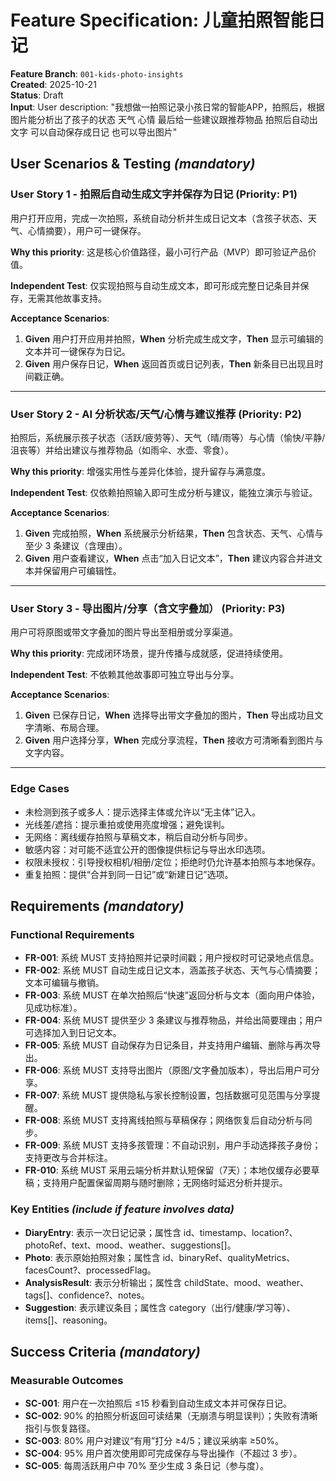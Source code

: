 # Feature Specification: 儿童拍照智能日记

**Feature Branch**: `001-kids-photo-insights`  
**Created**: 2025-10-21  
**Status**: Draft  
**Input**: User description: "我想做一拍照记录小孩日常的智能APP，拍照后，根据图片能分析出了孩子的状态 天气 心情  最后给一些建议跟推荐物品 拍照后自动出文字 可以自动保存成日记 也可以导出图片"

## User Scenarios & Testing *(mandatory)*

### User Story 1 - 拍照后自动生成文字并保存为日记 (Priority: P1)

用户打开应用，完成一次拍照，系统自动分析并生成日记文本（含孩子状态、天气、心情摘要），用户可一键保存。

**Why this priority**: 这是核心价值路径，最小可行产品（MVP）即可验证产品价值。

**Independent Test**: 仅实现拍照与自动生成文本，即可形成完整日记条目并保存，无需其他故事支持。

**Acceptance Scenarios**:

1. **Given** 用户打开应用并拍照，**When** 分析完成生成文字，**Then** 显示可编辑的文本并可一键保存为日记。
2. **Given** 用户保存日记，**When** 返回首页或日记列表，**Then** 新条目已出现且时间戳正确。

---

### User Story 2 - AI 分析状态/天气/心情与建议推荐 (Priority: P2)

拍照后，系统展示孩子状态（活跃/疲劳等）、天气（晴/雨等）与心情（愉快/平静/沮丧等）并给出建议与推荐物品（如雨伞、水壶、零食）。

**Why this priority**: 增强实用性与差异化体验，提升留存与满意度。

**Independent Test**: 仅依赖拍照输入即可生成分析与建议，能独立演示与验证。

**Acceptance Scenarios**:

1. **Given** 完成拍照，**When** 系统展示分析结果，**Then** 包含状态、天气、心情与至少 3 条建议（含理由）。
2. **Given** 用户查看建议，**When** 点击“加入日记文本”，**Then** 建议内容合并进文本并保留用户可编辑性。

---

### User Story 3 - 导出图片/分享（含文字叠加） (Priority: P3)

用户可将原图或带文字叠加的图片导出至相册或分享渠道。

**Why this priority**: 完成闭环场景，提升传播与成就感，促进持续使用。

**Independent Test**: 不依赖其他故事即可独立导出与分享。

**Acceptance Scenarios**:

1. **Given** 已保存日记，**When** 选择导出带文字叠加的图片，**Then** 导出成功且文字清晰、布局合理。
2. **Given** 用户选择分享，**When** 完成分享流程，**Then** 接收方可清晰看到图片与文字内容。

---

### Edge Cases

- 未检测到孩子或多人：提示选择主体或允许以“无主体”记入。
- 光线差/遮挡：提示重拍或使用亮度增强；避免误判。
- 无网络：离线缓存拍照与草稿文本，稍后自动分析与同步。
- 敏感内容：对可能不适宜公开的图像提供标记与导出水印选项。
- 权限未授权：引导授权相机/相册/定位；拒绝时仍允许基本拍照与本地保存。
- 重复拍照：提供“合并到同一日记”或“新建日记”选项。

## Requirements *(mandatory)*

### Functional Requirements

- **FR-001**: 系统 MUST 支持拍照并记录时间戳；用户授权时可记录地点信息。
- **FR-002**: 系统 MUST 自动生成日记文本，涵盖孩子状态、天气与心情摘要；文本可编辑与撤销。
- **FR-003**: 系统 MUST 在单次拍照后“快速”返回分析与文本（面向用户体验，见成功标准）。
- **FR-004**: 系统 MUST 提供至少 3 条建议与推荐物品，并给出简要理由；用户可选择加入到日记文本。
- **FR-005**: 系统 MUST 自动保存为日记条目，并支持用户编辑、删除与再次导出。
- **FR-006**: 系统 MUST 支持导出图片（原图/文字叠加版本），导出后用户可分享。
- **FR-007**: 系统 MUST 提供隐私与家长控制设置，包括数据可见范围与分享提醒。
- **FR-008**: 系统 MUST 支持离线拍照与草稿保存；网络恢复后自动分析与同步。
- **FR-009**: 系统 MUST 支持多孩管理：不自动识别，用户手动选择孩子身份；支持更改与合并标注。
- **FR-010**: 系统 MUST 采用云端分析并默认短保留（7天）；本地仅缓存必要草稿；支持用户配置保留周期与随时删除；无网络时延迟分析并提示。

### Key Entities *(include if feature involves data)*

- **DiaryEntry**: 表示一次日记记录；属性含 id、timestamp、location?、photoRef、text、mood、weather、suggestions[]。
- **Photo**: 表示原始拍照对象；属性含 id、binaryRef、qualityMetrics、facesCount?、processedFlag。
- **AnalysisResult**: 表示分析输出；属性含 childState、mood、weather、tags[]、confidence?、notes。
- **Suggestion**: 表示建议条目；属性含 category（出行/健康/学习等）、items[]、reasoning。

## Success Criteria *(mandatory)*

### Measurable Outcomes

- **SC-001**: 用户在一次拍照后 ≤15 秒看到自动生成文本并可保存日记。
- **SC-002**: 90% 的拍照分析返回可读结果（无崩溃与明显误判）；失败有清晰指引与恢复路径。
- **SC-003**: 80% 用户对建议“有用”打分 ≥4/5；建议采纳率 ≥50%。
- **SC-004**: 95% 用户首次使用即可完成保存与导出操作（不超过 3 步）。
- **SC-005**: 每周活跃用户中 70% 至少生成 3 条日记（参与度）。

